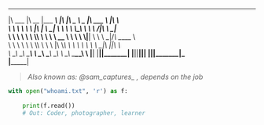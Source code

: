  ________   ________  _________      ___  _____ ______   _______   ________      
|\   ___  \|\   __  \|\___   ___\   |\  \|\   _ \  _   \|\  ___ \ |\   ____\     
\ \  \\ \  \ \  \|\  \|___ \  \_|   \ \  \ \  \\\__\ \  \ \   __/|\ \  \___|_    
 \ \  \\ \  \ \  \\\  \   \ \  \  __ \ \  \ \  \\|__| \  \ \  \_|/_\ \_____  \   
  \ \  \\ \  \ \  \\\  \   \ \  \|\  \\_\  \ \  \    \ \  \ \  \_|\ \|____|\  \  
   \ \__\\ \__\ \_______\   \ \__\ \________\ \__\    \ \__\ \_______\____\_\  \ 
    \|__| \|__|\|_______|    \|__|\|________|\|__|     \|__|\|_______|\_________\
                                                                     \|_________|
                                                                                                                                           
> <i>Also known as: @sam_captures_ , depends on the job</i>
>

```python
with open("whoami.txt", 'r') as f:
    
    print(f.read()) 
    # Out: Coder, photographer, learner 
```
